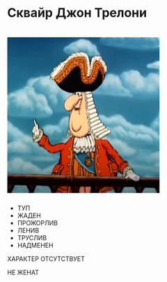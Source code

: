 # Сквайр Джон Трелони
# ![Сквайр Джон Трелони](img/Трелони.webp)
* ТУП
* ЖАДЕН
* ПРОЖОРЛИВ
* ЛЕНИВ 
* ТРУСЛИВ
* НАДМЕНЕН 

ХАРАКТЕР ОТСУТСТВУЕТ 

НЕ ЖЕНАТ 
